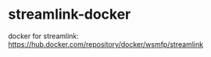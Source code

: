 # streamlink-docker
docker for streamlink: https://hub.docker.com/repository/docker/wsmfp/streamlink
